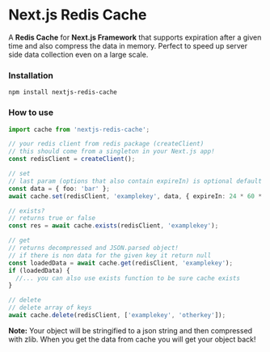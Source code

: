 # Next.js Redis Cache

A **Redis Cache** for **Next.js Framework** that supports expiration after a given time and also compress the data in memory. Perfect to speed up server side data collection even on a large scale.

### Installation

```
npm install nextjs-redis-cache
```

### How to use

```ts
import cache from 'nextjs-redis-cache';

// your redis client from redis package (createClient)
// this should come from a singleton in your Next.js app!
const redisClient = createClient();

// set
// last param (options that also contain expireIn) is optional default is that it never expires!
const data = { foo: 'bar' };
await cache.set(redisClient, 'examplekey', data, { expireIn: 24 * 60 * 60 });

// exists?
// returns true or false
const res = await cache.exists(redisClient, 'examplekey');

// get
// returns decompressed and JSON.parsed object!
// if there is non data for the given key it return null
const loadedData = await cache.get(redisClient, 'examplekey');
if (loadedData) {
  //... you can also use exists function to be sure cache exists
}

// delete
// delete array of keys
await cache.delete(redisClient, ['examplekey', 'otherkey']);
```

**Note:** Your object will be stringified to a json string and then compressed with zlib. When you get the data from cache you will get your object back!
